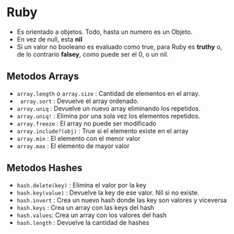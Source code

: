 # Ruby

* Es orientado a objetos. Todo, hasta un numero es un Objeto.
* En vez de null, esta **nil**
* Si un valor no booleano es evaluado como true, para Ruby es **truthy** o, de lo contrario **falsey**, como puede ser el 0, o un nil.

## Metodos Arrays

* `array.length` o `array.size` : Cantidad de elementos en el array.
* ` array.sort` : Devuelve el array ordenado.
* `array.uniq` : Devuelve un nuevo array eliminando los repetidos.
* `array.uniq!` : Elimina por una sola vez los elementos repetidos.
* `array.freeze` : El array no puede ser modificado
* `array.include?(obj)` : True si el elemento existe en el array
* `array.min` : El elemento con el menor valor
* `array.max` : El elemento de mayor valor

## Metodos Hashes

* `hash.delete(key)` : Elimina el valor por la key
* `hash.key(value)` : Devuelve la key de ese valor. Nil si no existe.
* `hash.invert` : Crea un nuevo hash donde las key son valores y viceversa
* `hash.keys` : Crea un array con las keys del hash
* `hash.values`: Crea un array con los valores del hash
* `hash.length` : Devuelve la cantidad de hashes


